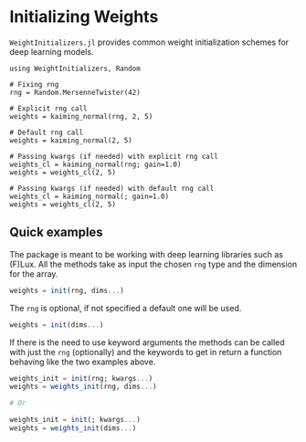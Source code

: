 # Initializing Weights

`WeightInitializers.jl` provides common weight initialization schemes for deep learning
models.

```@example weight-init
using WeightInitializers, Random

# Fixing rng
rng = Random.MersenneTwister(42)
```

```@example weight-init
# Explicit rng call
weights = kaiming_normal(rng, 2, 5)
```

```@example weight-init
# Default rng call
weights = kaiming_normal(2, 5)
```

```@example weight-init
# Passing kwargs (if needed) with explicit rng call
weights_cl = kaiming_normal(rng; gain=1.0)
weights = weights_cl(2, 5)
```

```@example weight-init
# Passing kwargs (if needed) with default rng call
weights_cl = kaiming_normal(; gain=1.0)
weights = weights_cl(2, 5)
```

## Quick examples

The package is meant to be working with deep learning libraries such as (F)Lux. All the
methods take as input the chosen `rng` type and the dimension for the array.

```julia
weights = init(rng, dims...)
```

The `rng` is optional, if not specified a default one will be used.

```julia
weights = init(dims...)
```

If there is the need to use keyword arguments the methods can be called with just the `rng` 
(optionally) and the keywords to get in return a function behaving like the two examples
above.

```julia
weights_init = init(rng; kwargs...)
weights = weights_init(rng, dims...)

# Or

weights_init = init(; kwargs...)
weights = weights_init(dims...)
```
